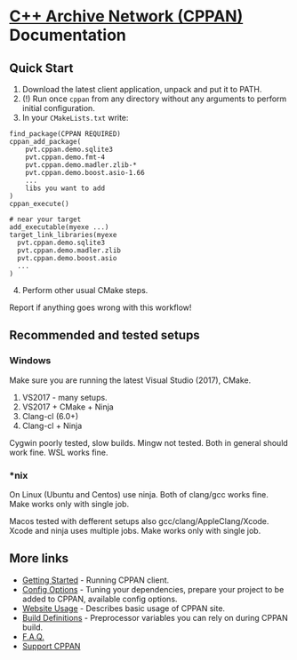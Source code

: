 # [C++ Archive Network (CPPAN)](https://cppan.org/) Documentation

## Quick Start

1. Download the latest client application, unpack and put it to PATH.
1. (!) Run once `cppan` from any directory without any arguments to perform initial configuration.
1. In your `CMakeLists.txt` write:
```
find_package(CPPAN REQUIRED)
cppan_add_package(
    pvt.cppan.demo.sqlite3
    pvt.cppan.demo.fmt-4
    pvt.cppan.demo.madler.zlib-*
    pvt.cppan.demo.boost.asio-1.66
    ...
    libs you want to add
)
cppan_execute()

# near your target
add_executable(myexe ...)
target_link_libraries(myexe
  pvt.cppan.demo.sqlite3
  pvt.cppan.demo.madler.zlib
  pvt.cppan.demo.boost.asio
  ...
)
```
4. Perform other usual CMake steps.

Report if anything goes wrong with this workflow!

## Recommended and tested setups

### Windows

Make sure you are running the latest Visual Studio (2017), CMake.

1. VS2017 - many setups.
1. VS2017 + CMake + Ninja
2. Clang-cl (6.0+)
3. Clang-cl + Ninja

Cygwin poorly tested, slow builds.
Mingw not tested.
Both in general should work fine.
WSL works fine.

### *nix

On Linux (Ubuntu and Centos) use ninja.
Both of clang/gcc works fine.
Make works only with single job.

Macos tested with defferent setups also gcc/clang/AppleClang/Xcode.
Xcode and ninja uses multiple jobs.
Make works only with single job.

## More links

- [Getting Started](https://github.com/cppan/cppan/blob/master/doc/getting_started.md) - Running CPPAN client.
- [Config Options](https://github.com/cppan/cppan/blob/master/doc/cppan.yml) - Tuning your dependencies, prepare your project to be added to CPPAN, available config options.
- [Website Usage](https://github.com/cppan/cppan/blob/master/doc/website.md) - Describes basic usage of CPPAN site.
- [Build Definitions](https://github.com/cppan/cppan/blob/master/doc/cpp_definitions.md) - Preprocessor variables you can rely on during CPPAN build.
- [F.A.Q.](https://github.com/cppan/cppan/blob/master/doc/faq.md)
- [Support CPPAN](https://github.com/cppan/cppan/blob/master/doc/support.md)


